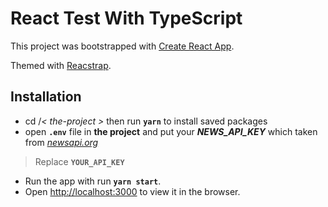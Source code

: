 
# React Test With TypeScript

This project was bootstrapped with [Create React App](https://github.com/facebook/create-react-app).

Themed with [Reacstrap](https://reactstrap.github.io/).

## Installation

- cd  /*< the-project >* then run **`yarn`** to install saved packages
- open **`.env`** file in **the project** and put your ***NEWS_API_KEY*** which taken from [*newsapi.org*](https://newsapi.org)

> Replace **`YOUR_API_KEY`**

- Run the app with run **`yarn start`**.
- Open [http://localhost:3000](http://localhost:3000) to view it in the browser.
